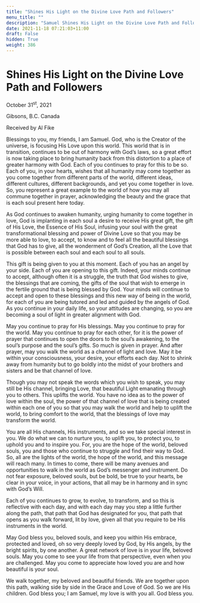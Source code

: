 ```yaml
---
title: "Shines His Light on the Divine Love Path and Followers"
menu_title: ""
description: "Samuel Shines His Light on the Divine Love Path and Followers"
date: 2021-11-18 07:21:03+11:00
draft: False
hidden: True
weight: 386
---
```

# Shines His Light on the Divine Love Path and Followers

October 31<sup>st</sup>, 2021

Gibsons, B.C. Canada

Received by Al Fike


Blessings to you, my friends, I am Samuel. God, who is the Creator of the universe, is focusing His Love upon this world. This world that is in transition, continues to be out of harmony with God’s laws, so a great effort is now taking place to bring humanity back from this distortion to a place of greater harmony with God. Each of you continues to pray for this to be so. Each of you, in your hearts, wishes that all humanity may come together as you come together from different parts of the world, different ideas, different cultures, different backgrounds, and yet you come together in love. So, you represent a great example to the world of how you may all commune together in prayer, acknowledging the beauty and the grace that is each soul present here today.

As God continues to awaken humanity, urging humanity to come together in love,  God is implanting in each soul a desire to receive His great gift, the gift of His Love, the Essence of His Soul, infusing your soul with the great transformational blessing and power of Divine Love so that you may be more able to love, to accept, to know and to feel all the beautiful blessings that God has to give, all the wonderment of God’s Creation, all the Love that is possible between each soul and each soul to all souls. 

This gift is being given to you at this moment. Each of you has an angel by your side. Each of you are opening to this gift. Indeed, your minds continue to accept, although often it is a struggle, the truth that God wishes to give, the blessings that are coming, the gifts of the soul that wish to emerge in the fertile ground that is being blessed by God. Your minds will continue to accept and open to these blessings and this new way of being in the world, for each of you are being tutored and led and guided by the angels of God. As you continue in your daily life, so your attitudes are changing, so you are becoming a soul of light in greater alignment with God.

May you continue to pray for His blessings. May you continue to pray for the world. May you continue to pray for each other, for it is the power of prayer that continues to open the doors to the soul’s awakening, to the soul’s purpose and the soul’s gifts. So much is given in prayer. And after prayer, may you walk the world as a channel of light and love. May it be within your consciousness, your desire, your efforts each day. Not to shrink away from humanity but to go boldly into the midst of your brothers and sisters and be that channel of love. 

Though you may not speak the words which you wish to speak, you may still be His channel, bringing Love, that beautiful Light emanating through you to others. This uplifts the world. You have no idea as to the power of love within the soul, the power of that channel of love that is being created within each one of you so that you may walk the world and help to uplift the world, to bring comfort to the world, that the blessings of love may transform the world. 

You are all His channels, His instruments, and so we take special interest in you. We do what we can to nurture you, to uplift you, to protect you, to uphold you and to inspire you. For, you are the hope of the world, beloved souls, you and those who continue to struggle and find their way to God. So, all are the lights of the world, the hope of the world, and this message will reach many. In times to come, there will be many avenues and opportunities to walk in the world as God’s messenger and instrument. Do not fear exposure, beloved souls, but be bold, be true to your hearts, be clear in your voice, in your actions, that all may be in harmony and in sync with God’s Will. 

Each of you continues to grow, to evolve, to transform, and so this is reflective with each day, and with each day may you step a little further along the path, that path that God has designated for you, that path that opens as you walk forward, lit by love, given all that you require to be His instruments in the world. 

May God bless you, beloved souls, and keep you within His embrace, protected and loved, oh so very deeply loved by God, by His angels, by the bright spirits, by one another. A great network of love is in your life, beloved souls. May you come to see your life from that perspective, even when you are challenged. May you come to appreciate how loved you are and how beautiful is your soul. 

We walk together, my beloved and beautiful friends. We are together upon this path, walking side by side in the Grace and Love of God. So we are His children. God bless you; I am Samuel, my love is with you all. God bless you. 